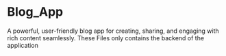 # Blog_App
A powerful, user-friendly blog app for creating, sharing, and engaging with rich content seamlessly. These Files only contains the backend of the application
